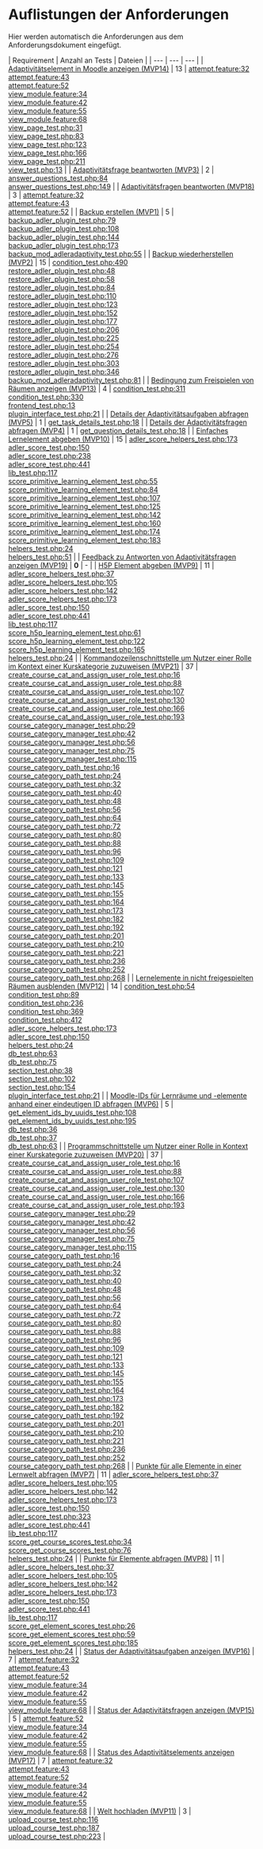 # Auflistungen der Anforderungen

Hier werden automatisch die Anforderungen aus dem Anforderungsdokument eingefügt.

[//]: # (Script-Start)
| Requirement | Anzahl an Tests | Dateien |
| --- | --- | --- |
| [Adaptivitätselement in Moodle anzeigen (MVP14)](MVP14.md) | 13 | [attempt.feature:32](https://github.com/ProjektAdLer/MoodlePluginModAdleradaptivity/blob/main/tests/behat/attempt.feature#L32)<br/>[attempt.feature:43](https://github.com/ProjektAdLer/MoodlePluginModAdleradaptivity/blob/main/tests/behat/attempt.feature#L43)<br/>[attempt.feature:52](https://github.com/ProjektAdLer/MoodlePluginModAdleradaptivity/blob/main/tests/behat/attempt.feature#L52)<br/>[view_module.feature:34](https://github.com/ProjektAdLer/MoodlePluginModAdleradaptivity/blob/main/tests/behat/view_module.feature#L34)<br/>[view_module.feature:42](https://github.com/ProjektAdLer/MoodlePluginModAdleradaptivity/blob/main/tests/behat/view_module.feature#L42)<br/>[view_module.feature:55](https://github.com/ProjektAdLer/MoodlePluginModAdleradaptivity/blob/main/tests/behat/view_module.feature#L55)<br/>[view_module.feature:68](https://github.com/ProjektAdLer/MoodlePluginModAdleradaptivity/blob/main/tests/behat/view_module.feature#L68)<br/>[view_page_test.php:31](https://github.com/ProjektAdLer/MoodlePluginModAdleradaptivity/blob/main/tests/local/output/pages/view_page_test.php#L31)<br/>[view_page_test.php:83](https://github.com/ProjektAdLer/MoodlePluginModAdleradaptivity/blob/main/tests/local/output/pages/view_page_test.php#L83)<br/>[view_page_test.php:123](https://github.com/ProjektAdLer/MoodlePluginModAdleradaptivity/blob/main/tests/local/output/pages/view_page_test.php#L123)<br/>[view_page_test.php:166](https://github.com/ProjektAdLer/MoodlePluginModAdleradaptivity/blob/main/tests/local/output/pages/view_page_test.php#L166)<br/>[view_page_test.php:211](https://github.com/ProjektAdLer/MoodlePluginModAdleradaptivity/blob/main/tests/local/output/pages/view_page_test.php#L211)<br/>[view_test.php:13](https://github.com/ProjektAdLer/MoodlePluginModAdleradaptivity/blob/main/tests/view_test.php#L13) |
| [Adaptivitätsfrage beantworten (MVP3)](MVP3.md) | 2 | [answer_questions_test.php:84](https://github.com/ProjektAdLer/MoodlePluginModAdleradaptivity/blob/main/tests/external/answer_questions_test.php#L84)<br/>[answer_questions_test.php:149](https://github.com/ProjektAdLer/MoodlePluginModAdleradaptivity/blob/main/tests/external/answer_questions_test.php#L149) |
| [Adaptivitätsfragen beantworten (MVP18)](MVP18.md) | 3 | [attempt.feature:32](https://github.com/ProjektAdLer/MoodlePluginModAdleradaptivity/blob/main/tests/behat/attempt.feature#L32)<br/>[attempt.feature:43](https://github.com/ProjektAdLer/MoodlePluginModAdleradaptivity/blob/main/tests/behat/attempt.feature#L43)<br/>[attempt.feature:52](https://github.com/ProjektAdLer/MoodlePluginModAdleradaptivity/blob/main/tests/behat/attempt.feature#L52) |
| [Backup erstellen (MVP1)](MVP1.md) | 5 | [backup_adler_plugin_test.php:79](https://github.com/ProjektAdLer/MoodlePluginLocal/blob/main/tests/backup/moodle2/backup_adler_plugin_test.php#L79)<br/>[backup_adler_plugin_test.php:108](https://github.com/ProjektAdLer/MoodlePluginLocal/blob/main/tests/backup/moodle2/backup_adler_plugin_test.php#L108)<br/>[backup_adler_plugin_test.php:144](https://github.com/ProjektAdLer/MoodlePluginLocal/blob/main/tests/backup/moodle2/backup_adler_plugin_test.php#L144)<br/>[backup_adler_plugin_test.php:173](https://github.com/ProjektAdLer/MoodlePluginLocal/blob/main/tests/backup/moodle2/backup_adler_plugin_test.php#L173)<br/>[backup_mod_adleradaptivity_test.php:55](https://github.com/ProjektAdLer/MoodlePluginModAdleradaptivity/blob/main/tests/backup/backup_mod_adleradaptivity_test.php#L55) |
| [Backup wiederherstellen (MVP2)](MVP2.md) | 15 | [condition_test.php:490](https://github.com/ProjektAdLer/MoodlePluginAvailability/blob/main/tests/condition_test.php#L490)<br/>[restore_adler_plugin_test.php:48](https://github.com/ProjektAdLer/MoodlePluginLocal/blob/main/tests/backup/moodle2/restore_adler_plugin_test.php#L48)<br/>[restore_adler_plugin_test.php:58](https://github.com/ProjektAdLer/MoodlePluginLocal/blob/main/tests/backup/moodle2/restore_adler_plugin_test.php#L58)<br/>[restore_adler_plugin_test.php:84](https://github.com/ProjektAdLer/MoodlePluginLocal/blob/main/tests/backup/moodle2/restore_adler_plugin_test.php#L84)<br/>[restore_adler_plugin_test.php:110](https://github.com/ProjektAdLer/MoodlePluginLocal/blob/main/tests/backup/moodle2/restore_adler_plugin_test.php#L110)<br/>[restore_adler_plugin_test.php:123](https://github.com/ProjektAdLer/MoodlePluginLocal/blob/main/tests/backup/moodle2/restore_adler_plugin_test.php#L123)<br/>[restore_adler_plugin_test.php:152](https://github.com/ProjektAdLer/MoodlePluginLocal/blob/main/tests/backup/moodle2/restore_adler_plugin_test.php#L152)<br/>[restore_adler_plugin_test.php:177](https://github.com/ProjektAdLer/MoodlePluginLocal/blob/main/tests/backup/moodle2/restore_adler_plugin_test.php#L177)<br/>[restore_adler_plugin_test.php:206](https://github.com/ProjektAdLer/MoodlePluginLocal/blob/main/tests/backup/moodle2/restore_adler_plugin_test.php#L206)<br/>[restore_adler_plugin_test.php:225](https://github.com/ProjektAdLer/MoodlePluginLocal/blob/main/tests/backup/moodle2/restore_adler_plugin_test.php#L225)<br/>[restore_adler_plugin_test.php:254](https://github.com/ProjektAdLer/MoodlePluginLocal/blob/main/tests/backup/moodle2/restore_adler_plugin_test.php#L254)<br/>[restore_adler_plugin_test.php:276](https://github.com/ProjektAdLer/MoodlePluginLocal/blob/main/tests/backup/moodle2/restore_adler_plugin_test.php#L276)<br/>[restore_adler_plugin_test.php:303](https://github.com/ProjektAdLer/MoodlePluginLocal/blob/main/tests/backup/moodle2/restore_adler_plugin_test.php#L303)<br/>[restore_adler_plugin_test.php:346](https://github.com/ProjektAdLer/MoodlePluginLocal/blob/main/tests/backup/moodle2/restore_adler_plugin_test.php#L346)<br/>[backup_mod_adleradaptivity_test.php:81](https://github.com/ProjektAdLer/MoodlePluginModAdleradaptivity/blob/main/tests/backup/backup_mod_adleradaptivity_test.php#L81) |
| [Bedingung zum Freispielen von Räumen anzeigen (MVP13)](MVP13.md) | 4 | [condition_test.php:311](https://github.com/ProjektAdLer/MoodlePluginAvailability/blob/main/tests/condition_test.php#L311)<br/>[condition_test.php:330](https://github.com/ProjektAdLer/MoodlePluginAvailability/blob/main/tests/condition_test.php#L330)<br/>[frontend_test.php:13](https://github.com/ProjektAdLer/MoodlePluginAvailability/blob/main/tests/frontend_test.php#L13)<br/>[plugin_interface_test.php:21](https://github.com/ProjektAdLer/MoodlePluginLocal/blob/main/tests/plugin_interface_test.php#L21) |
| [Details der Adaptivitätsaufgaben abfragen (MVP5)](MVP5.md) | 1 | [get_task_details_test.php:18](https://github.com/ProjektAdLer/MoodlePluginModAdleradaptivity/blob/main/tests/external/get_task_details_test.php#L18) |
| [Details der Adaptivitätsfragen abfragen (MVP4)](MVP4.md) | 1 | [get_question_details_test.php:18](https://github.com/ProjektAdLer/MoodlePluginModAdleradaptivity/blob/main/tests/external/get_question_details_test.php#L18) |
| [Einfaches Lernelement abgeben (MVP10)](MVP10.md) | 15 | [adler_score_helpers_test.php:173](https://github.com/ProjektAdLer/MoodlePluginLocal/blob/main/tests/adler_score_helpers_test.php#L173)<br/>[adler_score_test.php:150](https://github.com/ProjektAdLer/MoodlePluginLocal/blob/main/tests/adler_score_test.php#L150)<br/>[adler_score_test.php:238](https://github.com/ProjektAdLer/MoodlePluginLocal/blob/main/tests/adler_score_test.php#L238)<br/>[adler_score_test.php:441](https://github.com/ProjektAdLer/MoodlePluginLocal/blob/main/tests/adler_score_test.php#L441)<br/>[lib_test.php:117](https://github.com/ProjektAdLer/MoodlePluginLocal/blob/main/tests/external/lib_test.php#L117)<br/>[score_primitive_learning_element_test.php:55](https://github.com/ProjektAdLer/MoodlePluginLocal/blob/main/tests/external/score_primitive_learning_element_test.php#L55)<br/>[score_primitive_learning_element_test.php:84](https://github.com/ProjektAdLer/MoodlePluginLocal/blob/main/tests/external/score_primitive_learning_element_test.php#L84)<br/>[score_primitive_learning_element_test.php:107](https://github.com/ProjektAdLer/MoodlePluginLocal/blob/main/tests/external/score_primitive_learning_element_test.php#L107)<br/>[score_primitive_learning_element_test.php:125](https://github.com/ProjektAdLer/MoodlePluginLocal/blob/main/tests/external/score_primitive_learning_element_test.php#L125)<br/>[score_primitive_learning_element_test.php:142](https://github.com/ProjektAdLer/MoodlePluginLocal/blob/main/tests/external/score_primitive_learning_element_test.php#L142)<br/>[score_primitive_learning_element_test.php:160](https://github.com/ProjektAdLer/MoodlePluginLocal/blob/main/tests/external/score_primitive_learning_element_test.php#L160)<br/>[score_primitive_learning_element_test.php:174](https://github.com/ProjektAdLer/MoodlePluginLocal/blob/main/tests/external/score_primitive_learning_element_test.php#L174)<br/>[score_primitive_learning_element_test.php:183](https://github.com/ProjektAdLer/MoodlePluginLocal/blob/main/tests/external/score_primitive_learning_element_test.php#L183)<br/>[helpers_test.php:24](https://github.com/ProjektAdLer/MoodlePluginLocal/blob/main/tests/helpers_test.php#L24)<br/>[helpers_test.php:51](https://github.com/ProjektAdLer/MoodlePluginLocal/blob/main/tests/helpers_test.php#L51) |
| [Feedback zu Antworten von Adaptivitätsfragen anzeigen (MVP19)](MVP19.md) | **0** | - |
| [H5P Element abgeben (MVP9)](MVP9.md) | 11 | [adler_score_helpers_test.php:37](https://github.com/ProjektAdLer/MoodlePluginLocal/blob/main/tests/adler_score_helpers_test.php#L37)<br/>[adler_score_helpers_test.php:105](https://github.com/ProjektAdLer/MoodlePluginLocal/blob/main/tests/adler_score_helpers_test.php#L105)<br/>[adler_score_helpers_test.php:142](https://github.com/ProjektAdLer/MoodlePluginLocal/blob/main/tests/adler_score_helpers_test.php#L142)<br/>[adler_score_helpers_test.php:173](https://github.com/ProjektAdLer/MoodlePluginLocal/blob/main/tests/adler_score_helpers_test.php#L173)<br/>[adler_score_test.php:150](https://github.com/ProjektAdLer/MoodlePluginLocal/blob/main/tests/adler_score_test.php#L150)<br/>[adler_score_test.php:441](https://github.com/ProjektAdLer/MoodlePluginLocal/blob/main/tests/adler_score_test.php#L441)<br/>[lib_test.php:117](https://github.com/ProjektAdLer/MoodlePluginLocal/blob/main/tests/external/lib_test.php#L117)<br/>[score_h5p_learning_element_test.php:61](https://github.com/ProjektAdLer/MoodlePluginLocal/blob/main/tests/external/score_h5p_learning_element_test.php#L61)<br/>[score_h5p_learning_element_test.php:122](https://github.com/ProjektAdLer/MoodlePluginLocal/blob/main/tests/external/score_h5p_learning_element_test.php#L122)<br/>[score_h5p_learning_element_test.php:165](https://github.com/ProjektAdLer/MoodlePluginLocal/blob/main/tests/external/score_h5p_learning_element_test.php#L165)<br/>[helpers_test.php:24](https://github.com/ProjektAdLer/MoodlePluginLocal/blob/main/tests/helpers_test.php#L24) |
| [Kommandozeilenschnittstelle um Nutzer einer Rolle im Kontext einer Kurskategorie zuzuweisen (MVP21)](MVP21.md) | 37 | [create_course_cat_and_assign_user_role_test.php:16](https://github.com/ProjektAdLer/MoodlePluginLocal/blob/main/tests/cli/create_course_cat_and_assign_user_role_test.php#L16)<br/>[create_course_cat_and_assign_user_role_test.php:88](https://github.com/ProjektAdLer/MoodlePluginLocal/blob/main/tests/cli/create_course_cat_and_assign_user_role_test.php#L88)<br/>[create_course_cat_and_assign_user_role_test.php:107](https://github.com/ProjektAdLer/MoodlePluginLocal/blob/main/tests/cli/create_course_cat_and_assign_user_role_test.php#L107)<br/>[create_course_cat_and_assign_user_role_test.php:130](https://github.com/ProjektAdLer/MoodlePluginLocal/blob/main/tests/cli/create_course_cat_and_assign_user_role_test.php#L130)<br/>[create_course_cat_and_assign_user_role_test.php:166](https://github.com/ProjektAdLer/MoodlePluginLocal/blob/main/tests/cli/create_course_cat_and_assign_user_role_test.php#L166)<br/>[create_course_cat_and_assign_user_role_test.php:193](https://github.com/ProjektAdLer/MoodlePluginLocal/blob/main/tests/cli/create_course_cat_and_assign_user_role_test.php#L193)<br/>[course_category_manager_test.php:29](https://github.com/ProjektAdLer/MoodlePluginLocal/blob/main/tests/local/course_category_manager_test.php#L29)<br/>[course_category_manager_test.php:42](https://github.com/ProjektAdLer/MoodlePluginLocal/blob/main/tests/local/course_category_manager_test.php#L42)<br/>[course_category_manager_test.php:56](https://github.com/ProjektAdLer/MoodlePluginLocal/blob/main/tests/local/course_category_manager_test.php#L56)<br/>[course_category_manager_test.php:75](https://github.com/ProjektAdLer/MoodlePluginLocal/blob/main/tests/local/course_category_manager_test.php#L75)<br/>[course_category_manager_test.php:115](https://github.com/ProjektAdLer/MoodlePluginLocal/blob/main/tests/local/course_category_manager_test.php#L115)<br/>[course_category_path_test.php:16](https://github.com/ProjektAdLer/MoodlePluginLocal/blob/main/tests/local/course_category_path_test.php#L16)<br/>[course_category_path_test.php:24](https://github.com/ProjektAdLer/MoodlePluginLocal/blob/main/tests/local/course_category_path_test.php#L24)<br/>[course_category_path_test.php:32](https://github.com/ProjektAdLer/MoodlePluginLocal/blob/main/tests/local/course_category_path_test.php#L32)<br/>[course_category_path_test.php:40](https://github.com/ProjektAdLer/MoodlePluginLocal/blob/main/tests/local/course_category_path_test.php#L40)<br/>[course_category_path_test.php:48](https://github.com/ProjektAdLer/MoodlePluginLocal/blob/main/tests/local/course_category_path_test.php#L48)<br/>[course_category_path_test.php:56](https://github.com/ProjektAdLer/MoodlePluginLocal/blob/main/tests/local/course_category_path_test.php#L56)<br/>[course_category_path_test.php:64](https://github.com/ProjektAdLer/MoodlePluginLocal/blob/main/tests/local/course_category_path_test.php#L64)<br/>[course_category_path_test.php:72](https://github.com/ProjektAdLer/MoodlePluginLocal/blob/main/tests/local/course_category_path_test.php#L72)<br/>[course_category_path_test.php:80](https://github.com/ProjektAdLer/MoodlePluginLocal/blob/main/tests/local/course_category_path_test.php#L80)<br/>[course_category_path_test.php:88](https://github.com/ProjektAdLer/MoodlePluginLocal/blob/main/tests/local/course_category_path_test.php#L88)<br/>[course_category_path_test.php:96](https://github.com/ProjektAdLer/MoodlePluginLocal/blob/main/tests/local/course_category_path_test.php#L96)<br/>[course_category_path_test.php:109](https://github.com/ProjektAdLer/MoodlePluginLocal/blob/main/tests/local/course_category_path_test.php#L109)<br/>[course_category_path_test.php:121](https://github.com/ProjektAdLer/MoodlePluginLocal/blob/main/tests/local/course_category_path_test.php#L121)<br/>[course_category_path_test.php:133](https://github.com/ProjektAdLer/MoodlePluginLocal/blob/main/tests/local/course_category_path_test.php#L133)<br/>[course_category_path_test.php:145](https://github.com/ProjektAdLer/MoodlePluginLocal/blob/main/tests/local/course_category_path_test.php#L145)<br/>[course_category_path_test.php:155](https://github.com/ProjektAdLer/MoodlePluginLocal/blob/main/tests/local/course_category_path_test.php#L155)<br/>[course_category_path_test.php:164](https://github.com/ProjektAdLer/MoodlePluginLocal/blob/main/tests/local/course_category_path_test.php#L164)<br/>[course_category_path_test.php:173](https://github.com/ProjektAdLer/MoodlePluginLocal/blob/main/tests/local/course_category_path_test.php#L173)<br/>[course_category_path_test.php:182](https://github.com/ProjektAdLer/MoodlePluginLocal/blob/main/tests/local/course_category_path_test.php#L182)<br/>[course_category_path_test.php:192](https://github.com/ProjektAdLer/MoodlePluginLocal/blob/main/tests/local/course_category_path_test.php#L192)<br/>[course_category_path_test.php:201](https://github.com/ProjektAdLer/MoodlePluginLocal/blob/main/tests/local/course_category_path_test.php#L201)<br/>[course_category_path_test.php:210](https://github.com/ProjektAdLer/MoodlePluginLocal/blob/main/tests/local/course_category_path_test.php#L210)<br/>[course_category_path_test.php:221](https://github.com/ProjektAdLer/MoodlePluginLocal/blob/main/tests/local/course_category_path_test.php#L221)<br/>[course_category_path_test.php:236](https://github.com/ProjektAdLer/MoodlePluginLocal/blob/main/tests/local/course_category_path_test.php#L236)<br/>[course_category_path_test.php:252](https://github.com/ProjektAdLer/MoodlePluginLocal/blob/main/tests/local/course_category_path_test.php#L252)<br/>[course_category_path_test.php:268](https://github.com/ProjektAdLer/MoodlePluginLocal/blob/main/tests/local/course_category_path_test.php#L268) |
| [Lernelemente in nicht freigespielten Räumen ausblenden (MVP12)](MVP12.md) | 14 | [condition_test.php:54](https://github.com/ProjektAdLer/MoodlePluginAvailability/blob/main/tests/condition_test.php#L54)<br/>[condition_test.php:89](https://github.com/ProjektAdLer/MoodlePluginAvailability/blob/main/tests/condition_test.php#L89)<br/>[condition_test.php:236](https://github.com/ProjektAdLer/MoodlePluginAvailability/blob/main/tests/condition_test.php#L236)<br/>[condition_test.php:369](https://github.com/ProjektAdLer/MoodlePluginAvailability/blob/main/tests/condition_test.php#L369)<br/>[condition_test.php:412](https://github.com/ProjektAdLer/MoodlePluginAvailability/blob/main/tests/condition_test.php#L412)<br/>[adler_score_helpers_test.php:173](https://github.com/ProjektAdLer/MoodlePluginLocal/blob/main/tests/adler_score_helpers_test.php#L173)<br/>[adler_score_test.php:150](https://github.com/ProjektAdLer/MoodlePluginLocal/blob/main/tests/adler_score_test.php#L150)<br/>[helpers_test.php:24](https://github.com/ProjektAdLer/MoodlePluginLocal/blob/main/tests/helpers_test.php#L24)<br/>[db_test.php:63](https://github.com/ProjektAdLer/MoodlePluginLocal/blob/main/tests/local/section/db_test.php#L63)<br/>[db_test.php:75](https://github.com/ProjektAdLer/MoodlePluginLocal/blob/main/tests/local/section/db_test.php#L75)<br/>[section_test.php:38](https://github.com/ProjektAdLer/MoodlePluginLocal/blob/main/tests/local/section/section_test.php#L38)<br/>[section_test.php:102](https://github.com/ProjektAdLer/MoodlePluginLocal/blob/main/tests/local/section/section_test.php#L102)<br/>[section_test.php:154](https://github.com/ProjektAdLer/MoodlePluginLocal/blob/main/tests/local/section/section_test.php#L154)<br/>[plugin_interface_test.php:21](https://github.com/ProjektAdLer/MoodlePluginLocal/blob/main/tests/plugin_interface_test.php#L21) |
| [Moodle-IDs für Lernräume und -elemente anhand einer eindeutigen ID abfragen (MVP6)](MVP6.md) | 5 | [get_element_ids_by_uuids_test.php:108](https://github.com/ProjektAdLer/MoodlePluginLocal/blob/main/tests/external/get_element_ids_by_uuids_test.php#L108)<br/>[get_element_ids_by_uuids_test.php:195](https://github.com/ProjektAdLer/MoodlePluginLocal/blob/main/tests/external/get_element_ids_by_uuids_test.php#L195)<br/>[db_test.php:36](https://github.com/ProjektAdLer/MoodlePluginLocal/blob/main/tests/local/course_module/db_test.php#L36)<br/>[db_test.php:37](https://github.com/ProjektAdLer/MoodlePluginLocal/blob/main/tests/local/section/db_test.php#L37)<br/>[db_test.php:63](https://github.com/ProjektAdLer/MoodlePluginLocal/blob/main/tests/local/section/db_test.php#L63) |
| [Programmschnittstelle um Nutzer einer Rolle in Kontext einer Kurskategorie zuzuweisen (MVP20)](MVP20.md) | 37 | [create_course_cat_and_assign_user_role_test.php:16](https://github.com/ProjektAdLer/MoodlePluginLocal/blob/main/tests/cli/create_course_cat_and_assign_user_role_test.php#L16)<br/>[create_course_cat_and_assign_user_role_test.php:88](https://github.com/ProjektAdLer/MoodlePluginLocal/blob/main/tests/cli/create_course_cat_and_assign_user_role_test.php#L88)<br/>[create_course_cat_and_assign_user_role_test.php:107](https://github.com/ProjektAdLer/MoodlePluginLocal/blob/main/tests/cli/create_course_cat_and_assign_user_role_test.php#L107)<br/>[create_course_cat_and_assign_user_role_test.php:130](https://github.com/ProjektAdLer/MoodlePluginLocal/blob/main/tests/cli/create_course_cat_and_assign_user_role_test.php#L130)<br/>[create_course_cat_and_assign_user_role_test.php:166](https://github.com/ProjektAdLer/MoodlePluginLocal/blob/main/tests/cli/create_course_cat_and_assign_user_role_test.php#L166)<br/>[create_course_cat_and_assign_user_role_test.php:193](https://github.com/ProjektAdLer/MoodlePluginLocal/blob/main/tests/cli/create_course_cat_and_assign_user_role_test.php#L193)<br/>[course_category_manager_test.php:29](https://github.com/ProjektAdLer/MoodlePluginLocal/blob/main/tests/local/course_category_manager_test.php#L29)<br/>[course_category_manager_test.php:42](https://github.com/ProjektAdLer/MoodlePluginLocal/blob/main/tests/local/course_category_manager_test.php#L42)<br/>[course_category_manager_test.php:56](https://github.com/ProjektAdLer/MoodlePluginLocal/blob/main/tests/local/course_category_manager_test.php#L56)<br/>[course_category_manager_test.php:75](https://github.com/ProjektAdLer/MoodlePluginLocal/blob/main/tests/local/course_category_manager_test.php#L75)<br/>[course_category_manager_test.php:115](https://github.com/ProjektAdLer/MoodlePluginLocal/blob/main/tests/local/course_category_manager_test.php#L115)<br/>[course_category_path_test.php:16](https://github.com/ProjektAdLer/MoodlePluginLocal/blob/main/tests/local/course_category_path_test.php#L16)<br/>[course_category_path_test.php:24](https://github.com/ProjektAdLer/MoodlePluginLocal/blob/main/tests/local/course_category_path_test.php#L24)<br/>[course_category_path_test.php:32](https://github.com/ProjektAdLer/MoodlePluginLocal/blob/main/tests/local/course_category_path_test.php#L32)<br/>[course_category_path_test.php:40](https://github.com/ProjektAdLer/MoodlePluginLocal/blob/main/tests/local/course_category_path_test.php#L40)<br/>[course_category_path_test.php:48](https://github.com/ProjektAdLer/MoodlePluginLocal/blob/main/tests/local/course_category_path_test.php#L48)<br/>[course_category_path_test.php:56](https://github.com/ProjektAdLer/MoodlePluginLocal/blob/main/tests/local/course_category_path_test.php#L56)<br/>[course_category_path_test.php:64](https://github.com/ProjektAdLer/MoodlePluginLocal/blob/main/tests/local/course_category_path_test.php#L64)<br/>[course_category_path_test.php:72](https://github.com/ProjektAdLer/MoodlePluginLocal/blob/main/tests/local/course_category_path_test.php#L72)<br/>[course_category_path_test.php:80](https://github.com/ProjektAdLer/MoodlePluginLocal/blob/main/tests/local/course_category_path_test.php#L80)<br/>[course_category_path_test.php:88](https://github.com/ProjektAdLer/MoodlePluginLocal/blob/main/tests/local/course_category_path_test.php#L88)<br/>[course_category_path_test.php:96](https://github.com/ProjektAdLer/MoodlePluginLocal/blob/main/tests/local/course_category_path_test.php#L96)<br/>[course_category_path_test.php:109](https://github.com/ProjektAdLer/MoodlePluginLocal/blob/main/tests/local/course_category_path_test.php#L109)<br/>[course_category_path_test.php:121](https://github.com/ProjektAdLer/MoodlePluginLocal/blob/main/tests/local/course_category_path_test.php#L121)<br/>[course_category_path_test.php:133](https://github.com/ProjektAdLer/MoodlePluginLocal/blob/main/tests/local/course_category_path_test.php#L133)<br/>[course_category_path_test.php:145](https://github.com/ProjektAdLer/MoodlePluginLocal/blob/main/tests/local/course_category_path_test.php#L145)<br/>[course_category_path_test.php:155](https://github.com/ProjektAdLer/MoodlePluginLocal/blob/main/tests/local/course_category_path_test.php#L155)<br/>[course_category_path_test.php:164](https://github.com/ProjektAdLer/MoodlePluginLocal/blob/main/tests/local/course_category_path_test.php#L164)<br/>[course_category_path_test.php:173](https://github.com/ProjektAdLer/MoodlePluginLocal/blob/main/tests/local/course_category_path_test.php#L173)<br/>[course_category_path_test.php:182](https://github.com/ProjektAdLer/MoodlePluginLocal/blob/main/tests/local/course_category_path_test.php#L182)<br/>[course_category_path_test.php:192](https://github.com/ProjektAdLer/MoodlePluginLocal/blob/main/tests/local/course_category_path_test.php#L192)<br/>[course_category_path_test.php:201](https://github.com/ProjektAdLer/MoodlePluginLocal/blob/main/tests/local/course_category_path_test.php#L201)<br/>[course_category_path_test.php:210](https://github.com/ProjektAdLer/MoodlePluginLocal/blob/main/tests/local/course_category_path_test.php#L210)<br/>[course_category_path_test.php:221](https://github.com/ProjektAdLer/MoodlePluginLocal/blob/main/tests/local/course_category_path_test.php#L221)<br/>[course_category_path_test.php:236](https://github.com/ProjektAdLer/MoodlePluginLocal/blob/main/tests/local/course_category_path_test.php#L236)<br/>[course_category_path_test.php:252](https://github.com/ProjektAdLer/MoodlePluginLocal/blob/main/tests/local/course_category_path_test.php#L252)<br/>[course_category_path_test.php:268](https://github.com/ProjektAdLer/MoodlePluginLocal/blob/main/tests/local/course_category_path_test.php#L268) |
| [Punkte für alle Elemente in einer Lernwelt abfragen (MVP7)](MVP7.md) | 11 | [adler_score_helpers_test.php:37](https://github.com/ProjektAdLer/MoodlePluginLocal/blob/main/tests/adler_score_helpers_test.php#L37)<br/>[adler_score_helpers_test.php:105](https://github.com/ProjektAdLer/MoodlePluginLocal/blob/main/tests/adler_score_helpers_test.php#L105)<br/>[adler_score_helpers_test.php:142](https://github.com/ProjektAdLer/MoodlePluginLocal/blob/main/tests/adler_score_helpers_test.php#L142)<br/>[adler_score_helpers_test.php:173](https://github.com/ProjektAdLer/MoodlePluginLocal/blob/main/tests/adler_score_helpers_test.php#L173)<br/>[adler_score_test.php:150](https://github.com/ProjektAdLer/MoodlePluginLocal/blob/main/tests/adler_score_test.php#L150)<br/>[adler_score_test.php:323](https://github.com/ProjektAdLer/MoodlePluginLocal/blob/main/tests/adler_score_test.php#L323)<br/>[adler_score_test.php:441](https://github.com/ProjektAdLer/MoodlePluginLocal/blob/main/tests/adler_score_test.php#L441)<br/>[lib_test.php:117](https://github.com/ProjektAdLer/MoodlePluginLocal/blob/main/tests/external/lib_test.php#L117)<br/>[score_get_course_scores_test.php:34](https://github.com/ProjektAdLer/MoodlePluginLocal/blob/main/tests/external/score_get_course_scores_test.php#L34)<br/>[score_get_course_scores_test.php:76](https://github.com/ProjektAdLer/MoodlePluginLocal/blob/main/tests/external/score_get_course_scores_test.php#L76)<br/>[helpers_test.php:24](https://github.com/ProjektAdLer/MoodlePluginLocal/blob/main/tests/helpers_test.php#L24) |
| [Punkte für Elemente abfragen (MVP8)](MVP8.md) | 11 | [adler_score_helpers_test.php:37](https://github.com/ProjektAdLer/MoodlePluginLocal/blob/main/tests/adler_score_helpers_test.php#L37)<br/>[adler_score_helpers_test.php:105](https://github.com/ProjektAdLer/MoodlePluginLocal/blob/main/tests/adler_score_helpers_test.php#L105)<br/>[adler_score_helpers_test.php:142](https://github.com/ProjektAdLer/MoodlePluginLocal/blob/main/tests/adler_score_helpers_test.php#L142)<br/>[adler_score_helpers_test.php:173](https://github.com/ProjektAdLer/MoodlePluginLocal/blob/main/tests/adler_score_helpers_test.php#L173)<br/>[adler_score_test.php:150](https://github.com/ProjektAdLer/MoodlePluginLocal/blob/main/tests/adler_score_test.php#L150)<br/>[adler_score_test.php:441](https://github.com/ProjektAdLer/MoodlePluginLocal/blob/main/tests/adler_score_test.php#L441)<br/>[lib_test.php:117](https://github.com/ProjektAdLer/MoodlePluginLocal/blob/main/tests/external/lib_test.php#L117)<br/>[score_get_element_scores_test.php:26](https://github.com/ProjektAdLer/MoodlePluginLocal/blob/main/tests/external/score_get_element_scores_test.php#L26)<br/>[score_get_element_scores_test.php:59](https://github.com/ProjektAdLer/MoodlePluginLocal/blob/main/tests/external/score_get_element_scores_test.php#L59)<br/>[score_get_element_scores_test.php:185](https://github.com/ProjektAdLer/MoodlePluginLocal/blob/main/tests/external/score_get_element_scores_test.php#L185)<br/>[helpers_test.php:24](https://github.com/ProjektAdLer/MoodlePluginLocal/blob/main/tests/helpers_test.php#L24) |
| [Status der Adaptivitätsaufgaben anzeigen (MVP16)](MVP16.md) | 7 | [attempt.feature:32](https://github.com/ProjektAdLer/MoodlePluginModAdleradaptivity/blob/main/tests/behat/attempt.feature#L32)<br/>[attempt.feature:43](https://github.com/ProjektAdLer/MoodlePluginModAdleradaptivity/blob/main/tests/behat/attempt.feature#L43)<br/>[attempt.feature:52](https://github.com/ProjektAdLer/MoodlePluginModAdleradaptivity/blob/main/tests/behat/attempt.feature#L52)<br/>[view_module.feature:34](https://github.com/ProjektAdLer/MoodlePluginModAdleradaptivity/blob/main/tests/behat/view_module.feature#L34)<br/>[view_module.feature:42](https://github.com/ProjektAdLer/MoodlePluginModAdleradaptivity/blob/main/tests/behat/view_module.feature#L42)<br/>[view_module.feature:55](https://github.com/ProjektAdLer/MoodlePluginModAdleradaptivity/blob/main/tests/behat/view_module.feature#L55)<br/>[view_module.feature:68](https://github.com/ProjektAdLer/MoodlePluginModAdleradaptivity/blob/main/tests/behat/view_module.feature#L68) |
| [Status der Adaptivitätsfragen anzeigen (MVP15)](MVP15.md) | 5 | [attempt.feature:52](https://github.com/ProjektAdLer/MoodlePluginModAdleradaptivity/blob/main/tests/behat/attempt.feature#L52)<br/>[view_module.feature:34](https://github.com/ProjektAdLer/MoodlePluginModAdleradaptivity/blob/main/tests/behat/view_module.feature#L34)<br/>[view_module.feature:42](https://github.com/ProjektAdLer/MoodlePluginModAdleradaptivity/blob/main/tests/behat/view_module.feature#L42)<br/>[view_module.feature:55](https://github.com/ProjektAdLer/MoodlePluginModAdleradaptivity/blob/main/tests/behat/view_module.feature#L55)<br/>[view_module.feature:68](https://github.com/ProjektAdLer/MoodlePluginModAdleradaptivity/blob/main/tests/behat/view_module.feature#L68) |
| [Status des Adaptivitätselements anzeigen (MVP17)](MVP17.md) | 7 | [attempt.feature:32](https://github.com/ProjektAdLer/MoodlePluginModAdleradaptivity/blob/main/tests/behat/attempt.feature#L32)<br/>[attempt.feature:43](https://github.com/ProjektAdLer/MoodlePluginModAdleradaptivity/blob/main/tests/behat/attempt.feature#L43)<br/>[attempt.feature:52](https://github.com/ProjektAdLer/MoodlePluginModAdleradaptivity/blob/main/tests/behat/attempt.feature#L52)<br/>[view_module.feature:34](https://github.com/ProjektAdLer/MoodlePluginModAdleradaptivity/blob/main/tests/behat/view_module.feature#L34)<br/>[view_module.feature:42](https://github.com/ProjektAdLer/MoodlePluginModAdleradaptivity/blob/main/tests/behat/view_module.feature#L42)<br/>[view_module.feature:55](https://github.com/ProjektAdLer/MoodlePluginModAdleradaptivity/blob/main/tests/behat/view_module.feature#L55)<br/>[view_module.feature:68](https://github.com/ProjektAdLer/MoodlePluginModAdleradaptivity/blob/main/tests/behat/view_module.feature#L68) |
| [Welt hochladen (MVP11)](MVP11.md) | 3 | [upload_course_test.php:116](https://github.com/ProjektAdLer/MoodlePluginLocal/blob/main/tests/external/upload_course_test.php#L116)<br/>[upload_course_test.php:187](https://github.com/ProjektAdLer/MoodlePluginLocal/blob/main/tests/external/upload_course_test.php#L187)<br/>[upload_course_test.php:223](https://github.com/ProjektAdLer/MoodlePluginLocal/blob/main/tests/external/upload_course_test.php#L223) |